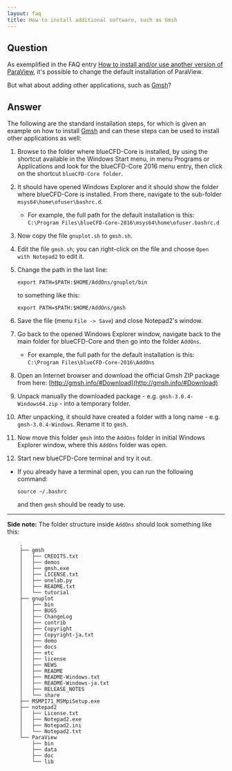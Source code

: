 ```yaml
---
layout: faq
title: How to install additional software, such as Gmsh
---
```



## Question

As exemplified in the FAQ entry [How to install and/or use another version of ParaView](../how-to-use-another-version-of-ParaView),
it's possible to change the default installation of ParaView.

But what about adding other applications, such as [Gmsh](http://gmsh.info/)?


## Answer

The following are the standard installation steps, for which is given an
example on how to install [Gmsh](http://gmsh.info/) and can these steps can be used to install other
applications as well:

1. Browse to the folder where blueCFD-Core is installed, by using the shortcut
   available in the Windows Start menu, in menu Programs or Applications and
   look for the blueCFD-Core 2016 menu entry, then click on the shortcut
   `blueCFD-Core folder`.

2. It should have opened Windows Explorer and it should show the folder where
   blueCFD-Core is installed. From there, navigate to the sub-folder
   `msys64\home\ofuser\bashrc.d`.

   * For example, the full path for the default installation is this:
     `C:\Program Files\blueCFD-Core-2016\msys64\home\ofuser.bashrc.d`

3. Now copy the file `gnuplot.sh` to `gmsh.sh`.

4. Edit the file `gmsh.sh`; you can right-click on the file and choose `Open 
   with Notepad2` to edit it.

5. Change the path in the last line:

   ```
   export PATH=$PATH:$HOME/AddOns/gnuplot/bin
   ```

   to something like this:

   ```
   export PATH=$PATH:$HOME/AddOns/gmsh
   ```

6. Save the file (menu `File -> Save`) and close Notepad2's window.

7. Go back to the opened Windows Explorer window, navigate back to the main
   folder for blueCFD-Core and then go into the folder `AddOns`.

   * For example, the full path for the default installation is this:
     `C:\Program Files\blueCFD-Core-2016\AddOns`

8. Open an Internet browser and download the official Gmsh ZIP package from
   here: [http://gmsh.info/#Download](http://gmsh.info/#Download)

9. Unpack manually the downloaded package - e.g. `gmsh-3.0.4-Windows64.zip` -
   into a temporary folder.

10. After unpacking, it should have created a folder with a long name - e.g.
   `gmsh-3.0.4-Windows`. Rename it to `gmsh`.

11. Now move this folder `gmsh` into the `AddOns` folder in initial Windows
    Explorer window, where this `AddOns` folder was open.

12. Start new blueCFD-Core terminal and try it out.

   * If you already have a terminal open, you can run the following command:
  
     ```
     source ~/.bashrc
     ```

     and then `gmsh` should be ready to use.


----

**Side note:** The folder structure inside `AddOns` should look something like this:

```
    .
    ├── gmsh
    │   ├── CREDITS.txt
    │   ├── demos
    │   ├── gmsh.exe
    │   ├── LICENSE.txt
    │   ├── onelab.py
    │   ├── README.txt
    │   └── tutorial
    ├── gnuplot
    │   ├── bin
    │   ├── BUGS
    │   ├── ChangeLog
    │   ├── contrib
    │   ├── Copyright
    │   ├── Copyright-ja.txt
    │   ├── demo
    │   ├── docs
    │   ├── etc
    │   ├── license
    │   ├── NEWS
    │   ├── README
    │   ├── README-Windows.txt
    │   ├── README-Windows-ja.txt
    │   ├── RELEASE_NOTES
    │   └── share
    ├── MSMPI71_MSMpiSetup.exe
    ├── notepad2
    │   ├── License.txt
    │   ├── Notepad2.exe
    │   ├── Notepad2.ini
    │   └── Notepad2.txt
    └── ParaView
        ├── bin
        ├── data
        ├── doc
        └── lib
```

